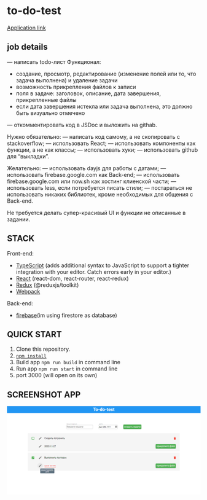 # to-do-test

[Application link](https://olegluppov-todos-test.netlify.app/)

## job details

— написать todo-лист
Функционал:

- создание, просмотр, редактирование (изменение полей или то, что задача выполнена) и удаление задачи
- возможность прикрепления файлов к записи
- поля в задаче: заголовок, описание, дата завершения, прикрепленные файлы
- если дата завершения истекла или задача выполнена, это должно быть визуально отмечено

— откомментировать код в JSDoc и выложить на githab.

Нужно обязательно:
— написать код самому, а не скопировать с stackoverflow;
— использовать React;
— использовать компоненты как функции, а не как классы;
— использовать хуки;
— использовать github для “выкладки”.

Желательно:
— использовать dayjs для работы с датами;
— использовать firebase.google.com как Back-end;
— использовать firebase.google.com или now.sh как хостинг клиенской части;
— использовать less, если потребуется писать стили;
— постараться не использовать никаких библиотек, кроме необходимых для общения с Back-end.

Не требуется делать супер-красивый UI и функции не описанные в задании.

## STACK

Front-end:

- [TypeScript](https://www.typescriptlang.org/) (adds additional syntax to JavaScript to support a tighter integration with your editor. Catch errors early in your editor.)
- [React](https://ru.reactjs.org/) (react-dom, react-router, react-redux)
- [Redux](https://redux.js.org/) (@reduxjs/toolkit)
- [Webpack](https://webpack.js.org/)

Back-end:

- [firebase](firebase.google.com)(im using firestore as database)

## QUICK START

1. Clone this repository.
2. [`npm install`](https://docs.npmjs.com/cli/install)
3. Build app `npm run build` in command line
4. Run app `npm run start` in command line
5. port 3000 (will open on its own)

## SCREENSHOT APP

![Screenshot_1](https://github.com/OlegLuppov/to-do-test/blob/master/public/image/screenshots/screenshot.png)
